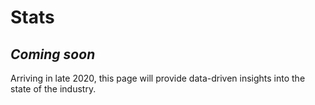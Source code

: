 # Stats

## *Coming soon*

Arriving in late 2020, this page will provide data-driven insights into the state of the industry.